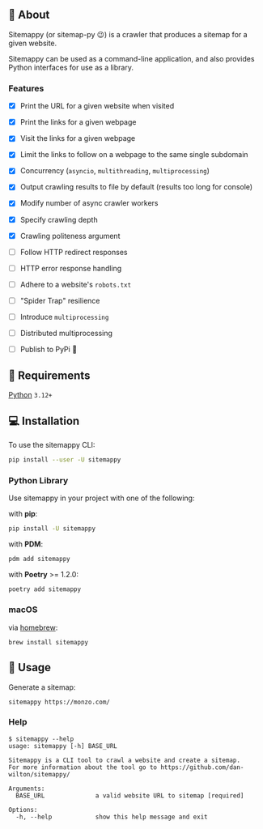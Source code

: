 ## 📖 About 

Sitemappy (or sitemap-py 😉) is a crawler that produces a sitemap for a given website.

Sitemappy can be used as a command-line application, and also provides Python interfaces for use as a library.

### Features

- [x] Print the URL for a given website when visited
- [x] Print the links for a given webpage
- [x] Visit the links for a given webpage
- [x] Limit the links to follow on a webpage to the same single subdomain
- [x] Concurrency (`asyncio`, `multithreading`, `multiprocessing`)
- [x] Output crawling results to file by default (results too long for console)
- [x] Modify number of async crawler workers
- [x] Specify crawling depth
- [x] Crawling politeness argument
- [ ] Follow HTTP redirect responses
- [ ] HTTP error response handling
- [ ] Adhere to a website's `robots.txt`
- [ ] "Spider Trap" resilience
- [ ] Introduce `multiprocessing`
- [ ] Distributed multiprocessing
- [ ] Publish to PyPi 🚀



## 🎒 Requirements 

[Python](https://www.python.org/downloads/) `3.12+`


## 💻 Installation

To use the sitemappy CLI:

```bash
pip install --user -U sitemappy
```

### Python Library

Use sitemappy in your project with one of the following:

with **pip**:

```bash
pip install -U sitemappy
```

with **PDM**:

```bash
pdm add sitemappy
```

with **Poetry** >= 1.2.0:

```bash
poetry add sitemappy
```

### macOS

via [homebrew](#macos):

```bash
brew install sitemappy
```


## 🚀 Usage

Generate a sitemap:

```shell
sitemappy https://monzo.com/
```

### Help

```shell
$ sitemappy --help
usage: sitemappy [-h] BASE_URL

Sitemappy is a CLI tool to crawl a website and create a sitemap.
For more information about the tool go to https://github.com/dan-wilton/sitemappy/

Arguments:
  BASE_URL              a valid website URL to sitemap [required]

Options:
  -h, --help            show this help message and exit
```
